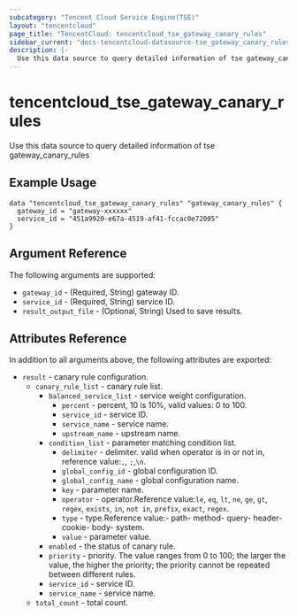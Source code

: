```yaml
---
subcategory: "Tencent Cloud Service Engine(TSE)"
layout: "tencentcloud"
page_title: "TencentCloud: tencentcloud_tse_gateway_canary_rules"
sidebar_current: "docs-tencentcloud-datasource-tse_gateway_canary_rules"
description: |-
  Use this data source to query detailed information of tse gateway_canary_rules
---
```


# tencentcloud_tse_gateway_canary_rules

Use this data source to query detailed information of tse gateway_canary_rules

## Example Usage

```hcl
data "tencentcloud_tse_gateway_canary_rules" "gateway_canary_rules" {
  gateway_id = "gateway-xxxxxx"
  service_id = "451a9920-e67a-4519-af41-fccac0e72005"
}
```

## Argument Reference

The following arguments are supported:

* `gateway_id` - (Required, String) gateway ID.
* `service_id` - (Required, String) service ID.
* `result_output_file` - (Optional, String) Used to save results.

## Attributes Reference

In addition to all arguments above, the following attributes are exported:

* `result` - canary rule configuration.
  * `canary_rule_list` - canary rule list.
    * `balanced_service_list` - service weight configuration.
      * `percent` - percent, 10 is 10%, valid values: 0 to 100.
      * `service_id` - service ID.
      * `service_name` - service name.
      * `upstream_name` - upstream name.
    * `condition_list` - parameter matching condition list.
      * `delimiter` - delimiter. valid when operator is in or not in, reference value:`,`, `;`,`\n`.
      * `global_config_id` - global configuration ID.
      * `global_config_name` - global configuration name.
      * `key` - parameter name.
      * `operator` - operator.Reference value:`le`, `eq`, `lt`, `ne`, `ge`, `gt`, `regex`, `exists`, `in`, `not in`,  `prefix`, `exact`, `regex`.
      * `type` - type.Reference value:- path- method- query- header- cookie- body- system.
      * `value` - parameter value.
    * `enabled` - the status of canary rule.
    * `priority` - priority. The value ranges from 0 to 100; the larger the value, the higher the priority; the priority cannot be repeated between different rules.
    * `service_id` - service ID.
    * `service_name` - service name.
  * `total_count` - total count.


